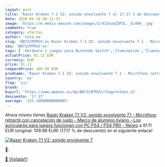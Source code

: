 ```yaml
---
layout: post
title: 'Razer Kraken 7.1 V2: sonido envolvente 7 al 17.17 % de descuento'
date: 2020-04-18 08:13:31
image: 'https://m.media-amazon.com/images/I/41ZezwZ3P3L._SL400_.jpg'
comments: true
category: ofertas
author: 'tole.es'
slug: 'B071CMTM2V-es Razer Kraken 7.1 V2: sonido envolvente 7.1 - Micrófono...'
sku: 'B071CMTM2V-es'
tags: [ 'Hardware y juegos para Nintendo Switch','Iluminación','Iluminación de ambiente de interior','Iluminación de interior','Iluminación decorativa y para usos específicos de interior','Juegos para Nintendo Switch','Videojuegos','ps4', ]
actualPrice: 91.11 EUR
currency: EUR
price: 91.11
comparePrice: 109.99 EUR
prodname: 'Razer Kraken 7.1 V2: sonido envolvente 7.1 - Micrófono retráctil con cancelación de ruido - Marco de aluminio liviano - Los auriculares para juegos funcionan con PC  PS4 / PS4 PR0 - Negro'
country: 'es'
flag: '🇪🇸'
brand: ''
buyurl: 'https://www.amazon.es/dp/B071CMTM2V/?tag=tolees-21'
descuento: '17.17'
average: '231.16000000000003'
---
```


Ahora mismo tienes [Razer Kraken 7.1 V2: sonido envolvente 7.1 - Micrófono retráctil con cancelación de ruido - Marco de aluminio liviano - Los auriculares para juegos funcionan con PC  PS4 / PS4 PR0 - Negro](https://www.amazon.es/dp/B071CMTM2V/?tag=tolees-21) a 91.11 EUR (original: 109.99 EUR) (17.17 %  de descuento) en el siguiente enlace!

[![Razer Kraken 7.1 V2: sonido envolvente 7](https://m.media-amazon.com/images/I/41ZezwZ3P3L._SL400_.jpg)](https://www.amazon.es/dp/B071CMTM2V/?tag=tolees-21)

🔎:


[🛒 Visítala!!!](https://www.amazon.es/dp/B071CMTM2V/?tag=tolees-21)
